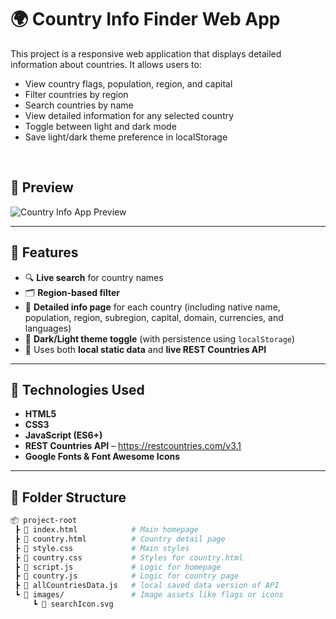 # 🌍 Country Info Finder Web App

This project is a responsive web application that displays detailed information about countries. It allows users to:

- View country flags, population, region, and capital
- Filter countries by region
- Search countries by name
- View detailed information for any selected country
- Toggle between light and dark mode
- Save light/dark theme preference in localStorage

<br/>

## 📸 Preview

![Country Info App Preview](https://i.imgur.com/YF8VvBl.png)


---

## 🚀 Features

- 🔍 **Live search** for country names
- 🗂️ **Region-based filter**
- 📄 **Detailed info page** for each country (including native name, population, region, subregion, capital, domain, currencies, and languages)
- 🌙 **Dark/Light theme toggle** (with persistence using `localStorage`)
- 📁 Uses both **local static data** and **live REST Countries API**

---

## 🧠 Technologies Used

- **HTML5**
- **CSS3**
- **JavaScript (ES6+)**
- **REST Countries API** – https://restcountries.com/v3.1
- **Google Fonts & Font Awesome Icons**

---

## 📁 Folder Structure

```bash
📦 project-root
 ┣ 📄 index.html            # Main homepage
 ┣ 📄 country.html          # Country detail page
 ┣ 📄 style.css             # Main styles
 ┣ 📄 country.css           # Styles for country.html
 ┣ 📄 script.js             # Logic for homepage
 ┣ 📄 country.js            # Logic for country page
 ┣ 📄 allCountriesData.js   # local saved data version of API
 ┗ 📁 images/               # Image assets like flags or icons
     ┗ 📄 searchIcon.svg

